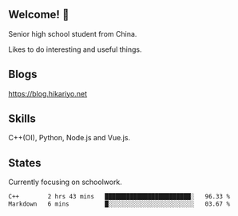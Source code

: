 ## Welcome! 👋

Senior high school student from China.

Likes to do interesting and useful things.

## Blogs

https://blog.hikariyo.net

## Skills

C++(OI), Python, Node.js and Vue.js.

## States

Currently focusing on schoolwork.

<!--START_SECTION:waka-->

```txt
C++        2 hrs 43 mins   ████████████████████████░   96.33 %
Markdown   6 mins          █░░░░░░░░░░░░░░░░░░░░░░░░   03.67 %
```

<!--END_SECTION:waka-->

